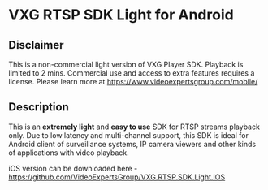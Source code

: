 # VXG RTSP SDK Light for Android

## Disclaimer
This is a non-commercial light version of VXG Player SDK. Playback is limited to 2 mins.
Commercial use and access to extra features requires a license. Please learn more at https://www.videoexpertsgroup.com/mobile/

## Description
This is an **extremely light** and **easy to use** SDK for RTSP streams playback only. Due to low latency and multi-channel support, this SDK is ideal for Android client of surveillance systems, IP camera viewers and other kinds of applications with video playback. 

iOS version can be downloaded here - https://github.com/VideoExpertsGroup/VXG.RTSP.SDK.Light.IOS
   
